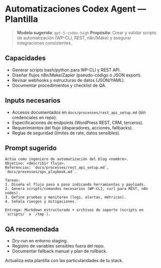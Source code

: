 # Automatizaciones Codex Agent — Plantilla

> **Modelo sugerido**: `gpt-5-codex-high`
> **Propósito**: Crear y validar scripts de automatización (WP-CLI, REST, n8n/Make) y asegurar integraciones consistentes.

## Capacidades
- Generar scripts bash/python para WP-CLI y REST API.
- Diseñar flujos n8n/Make/Zapier (pseudo-código o JSON export).
- Revisar webhooks y estructuras de datos (JSON/YAML).
- Documentar procedimientos y checklist de QA.

## Inputs necesarios
- Accesos documentados en `docs/processes/rest_api_setup.md` (sin credenciales en repo).
- Especificaciones de endpoints (WordPress REST, CRM, terceros).
- Requerimientos del flujo (disparadores, acciones, fallbacks).
- Reglas de seguridad (límites de rate, datos sensibles).

## Prompt sugerido
```
Actúa como ingeniero de automatización del blog <nombre>.
Objetivo: <describir flujo>.
Referencias: `docs/processes/rest_api_setup.md`, `docs/processes/ops_playbook.md`.

Tareas:
1. Diseña el flujo paso a paso indicando herramientas y payloads.
2. Genera scripts/comandos necesarios (WP-CLI, curl para REST, n8n nodes).
3. Define pruebas y monitoreo (logs, alertas, métricas).
4. Señala riesgos y mitigaciones.

Entrega: Markdown estructurado + archivos de soporte (scripts en `scripts/` o `/tmp`).
```

## QA recomendada
- Dry-run en entorno staging.
- Registro de variables sensibles fuera del repo.
- Documentar fallback manual y plan de rollback.

Actualiza esta plantilla con las particularidades de tu stack.
